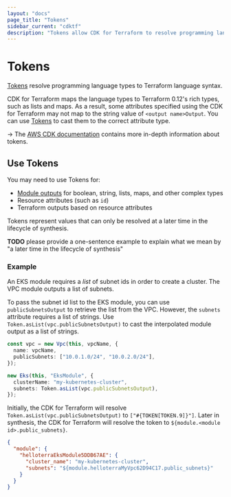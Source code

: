 ```yaml
---
layout: "docs"
page_title: "Tokens"
sidebar_current: "cdktf"
description: "Tokens allow CDK for Terraform to resolve programming language types to Terraform language syntax."
---
```


# Tokens

[Tokens](https://docs.aws.amazon.com/cdk/latest/guide/tokens.html) resolve programming language types to Terraform language syntax.

CDK for Terraform maps the language types to Terraform 0.12's rich types, such as lists and maps. As a result, some attributes specified using the CDK for Terraform may not map to the string value of
`<output name>Output`. You can use [Tokens](https://docs.aws.amazon.com/cdk/latest/guide/tokens.html)
to cast them to the correct attribute type. 

-> The [AWS CDK documentation](https://docs.aws.amazon.com/cdk/latest/guide/tokens.html) contains more in-depth information about tokens.

## Use Tokens

You may need to use Tokens for:

- [Module outputs](/fundamentals/modules.html) for boolean, string, lists, maps, and other complex types
- Resource attributes (such as `id`)
- Terraform outputs based on resource attributes


Tokens represent values that can only be resolved at a later time in the lifecycle of synthesis.

**TODO** please provide a one-sentence example to explain what we mean by "a later time in the lifecycle of synthesis"


### Example

An EKS module requires a _list_ of subnet ids in order to create a cluster. The VPC module outputs a list of subnets.

To pass the subnet id list to the EKS module, you can use `publicSubnetsOutput` to retrieve the list from the VPC. However, the `subnets` attribute
requires a list of strings. Use `Token.asList(vpc.publicSubnetsOutput)` to cast the interpolated module
output as a list of strings.

```typescript
const vpc = new Vpc(this, vpcName, {
  name: vpcName,
  publicSubnets: ["10.0.1.0/24", "10.0.2.0/24"],
});

new Eks(this, "EksModule", {
  clusterName: "my-kubernetes-cluster",
  subnets: Token.asList(vpc.publicSubnetsOutput),
});
```

Initially, the CDK for Terraform will resolve `Token.asList(vpc.publicSubnetsOutput)` to `["#{TOKEN[TOKEN.9]}"]`.
Later in synthesis, the CDK for Terraform will resolve the token to `${module.<module id>.public_subnets}`.

```json
{
  "module": {
    "helloterraEksModule5DDB67AE": {
      "cluster_name": "my-kubernetes-cluster",
      "subnets": "${module.helloterraMyVpc62D94C17.public_subnets}"
    }
  }
}
```

